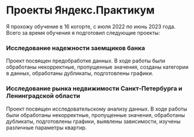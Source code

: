 # Проекты Яндекс.Практикум
Я прохожу обучение в 16 когорте, с июля 2022 по июнь 2023 года.
Всего за время обучения я подготовил следующие проекты:
### Исследование надежности заемщиков банка
Проект посвящен предобработке данных. В ходе работы были обработаны некорректные, пропущенные значения, созданы категории в данных, обработаны дубликаты, подготовлены графики.
### Исследование рынка недвижимости Санкт-Петербурга и Ленинградской области
Проект посвящен исследовательскому анализу данных. В ходе работы были обработаны некорректные, пропущенные значения, обработаны дубликаты, подготовлены графики, выявлены зависимости, изучены различные параметры квартир.
